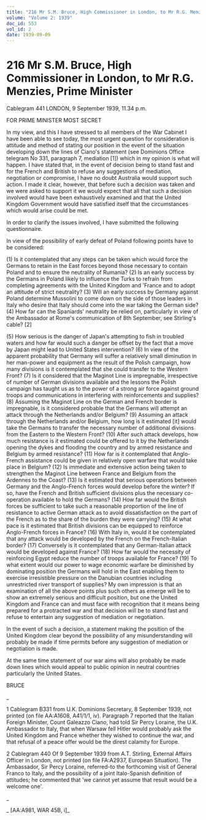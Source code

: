 ```yaml
---
title: "216 Mr S.M. Bruce, High Commissioner in London, to Mr R.G. Menzies, Prime Minister"
volume: "Volume 2: 1939"
doc_id: 553
vol_id: 2
date: 1939-09-09
---
```


# 216 Mr S.M. Bruce, High Commissioner in London, to Mr R.G. Menzies, Prime Minister

Cablegram 441 LONDON, 9 September 1939, 11.34 p.m.

FOR PRIME MINISTER MOST SECRET

In my view, and this I have stressed to all members of the War Cabinet I have been able to see today, the most urgent question for consideration is attitude and method of stating our position in the event of the situation developing down the lines of Ciano's statement (see Dominions Office telegram No 331, paragraph 7, mediation [1]) which in my opinion is what will happen. I have stated that, in the event of decision being to stand fast and for the French and British to refuse any suggestions of mediation, negotiation or compromise, I have no doubt Australia would support such action. I made it clear, however, that before such a decision was taken and we were asked to support it we would expect that all that such a decision involved would have been exhaustively examined and that the United Kingdom Government would have satisfied itself that the circumstances which would arise could be met.

In order to clarify the issues involved, I have submitted the following questionnaire.

In view of the possibility of early defeat of Poland following points have to be considered:

(1) Is it contemplated that any steps can be taken which would force the Germans to retain in the East forces beyond those necessary to contain Poland and to ensure the neutrality of Rumania? (2) Is an early success by the Germans in Poland likely to influence the Turks to refrain from completing agreements with the United Kingdom and 'France and to adopt an attitude of strict neutrality? (3) Will an early success by Germany against Poland determine Mussolini to come down on the side of those leaders in Italy who desire that Italy should come into the war taking the German side? (4) How far can the Spaniards' neutrality be relied on, particularly in view of the Ambassador at Rome's communication of 8th September, see Stirling's cable? [2]

(5) How serious is the danger of Japan's attempting to fish in troubled waters and how far would such a danger be offset by the fact that a move by Japan might lead to United States intervention? (6) In view of the apparent probability that Germany will suffer a relatively small diminution in her man-power and equipment as the result of the Polish campaign, how many divisions is it contemplated that she could transfer to the Western Front? (7) Is it considered that the Maginot Line is impregnable, irrespective of number of German divisions available and the lessons the Polish campaign has taught us as to the power of a strong air force against ground troops and communications in interfering with reinforcements and supplies? (8) Assuming the Maginot Line on the German and French border is impregnable, is it considered probable that the Germans will attempt an attack through the Netherlands and/or Belgium? (9) Assuming an attack through the Netherlands and/or Belgium, how long is it estimated [it] would take the Germans to transfer the necessary number of additional divisions from the Eastern to the Western Front? (10) After such attack develops, how much resistance is it estimated could be offered to it by the Netherlands opening the dykes and flooding the country and by armed resistance and Belgium by armed resistance? (11) How far is it contemplated that Anglo-French assistance could be given in relatively open warfare that would take place in Belgium? (12) Is immediate and extensive action being taken to strengthen the Maginot Line between France and Belgium from the Ardennes to the Coast? (13) Is it estimated that serious operations between Germany and the Anglo-French forces would develop before the winter? If so, have the French and British sufficient divisions plus the necessary co-operation available to hold the Germans? (14) How far would the British forces be sufficient to take such a reasonable proportion of the line of resistance to active German attack as to avoid dissatisfaction on the part of the French as to the share of the burden they were carrying? (15) At what pace is it estimated that British divisions can be equipped to reinforce Anglo-French forces in France? (16) With Italy in, would it be contemplated that any attack would be developed by the French on the French-Italian border? (17) Conversely is it contemplated that any German-Italian attack would be developed against France? (18) How far would the necessity of reinforcing Egypt reduce the number of troops available for France? (19) To what extent would our power to wage economic warfare be diminished by dominating position the Germans will hold in the East enabling them to exercise irresistible pressure on the Danubian countries including unrestricted river transport of supplies? My own impression is that an examination of all the above points plus such others as emerge will be to show an extremely serious and difficult position, but one the United Kingdom and France can and must face with recognition that it means being prepared for a protracted war and that decision will be to stand fast and refuse to entertain any suggestion of mediation or negotiation.

In the event of such a decision, a statement making the position of the United Kingdom clear beyond the possibility of any misunderstanding will probably be made if time permits before any suggestion of mediation or negotiation is made.

At the same time statement of our war aims will also probably be made down lines which would appeal to public opinion in neutral countries particularly the United States.

BRUCE

_

1 Cablegram B331 from U.K. Dominions Secretary, 8 September 1939, not printed (on file AA:A1608, A41/1/1, iv). Paragraph 7 reported that the ltalian Foreign Minister, Count Galeazzo Ciano, had told Sir Percy Loraine, the U.K. Ambassador to Italy, that when Warsaw fell Hitler would probably ask the United Kingdom and France whether they wished to continue the war, and that refusal of a peace offer would be the direst calamity for Europe.

2 Cablegram 440 Of 9 September 1939 from A.T. Stirling, External Affairs Officer in London, not printed (on file FA:A2937, European Situation). The Ambassador, Sir Percy Loraine, referred-to the forthcoming visit of General Franco to Italy, and the possibility of a joint Italo-Spanish definition of attitudes; he commented that 'we cannot yet assume that result would be a welcome one'.

_

_ [AA:A981, WAR 45B, i]_
